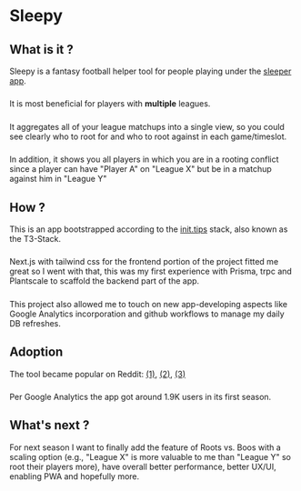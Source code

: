 # Sleepy

## What is it ?
Sleepy is a fantasy football helper tool for people playing under the [sleeper app](https://sleeper.app).
#####
It is most beneficial for players with __multiple__ leagues.
#####
It aggregates all of your league matchups into a single view,
so you could see clearly who to root for and who to root against in each game/timeslot.
#####
In addition, it shows you all players in which you are in a rooting conflict since a player can have "Player A" on "League X" but be in a matchup against him in "League Y"
#####

## How ?
This is an app bootstrapped according to the [init.tips](https://init.tips) stack, also known as the T3-Stack.
#####
Next.js with tailwind css for the frontend portion of the project fitted me great so I went with that,
this was my first experience with Prisma, trpc and Plantscale to scaffold the backend part of the app.
#####
This project also allowed me to touch on new app-developing aspects like Google Analytics incorporation and github workflows to manage my daily DB refreshes.


## Adoption
The tool became popular on Reddit: [(1)](https://www.reddit.com/r/fantasyfootball/comments/xbaz24/free_sleeper_tool_hard_to_keep_up_with_too_many/),  [(2)](https://www.reddit.com/r/SleeperApp/comments/xarvhp/free_sleeper_tool_hard_to_keep_up_with_too_many/), [(3)](https://www.reddit.com/r/fantasyfootballcoding/comments/xbapms/free_sleeper_tool_hard_to_keep_up_with_too_many/)
#####
Per Google Analytics the app got around 1.9K users in its first season.

## What's next ?
For next season I want to finally add the feature of Roots vs. Boos with a scaling option (e.g., "League X" is more valuable to me than "League Y" so root their players more), have overall better performance, better UX/UI, enabling PWA and hopefully more.


